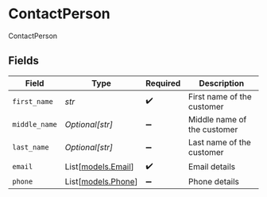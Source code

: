 # ContactPerson

ContactPerson


## Fields

| Field                                    | Type                                     | Required                                 | Description                              |
| ---------------------------------------- | ---------------------------------------- | ---------------------------------------- | ---------------------------------------- |
| `first_name`                             | *str*                                    | :heavy_check_mark:                       | First name of the customer               |
| `middle_name`                            | *Optional[str]*                          | :heavy_minus_sign:                       | Middle name of the customer              |
| `last_name`                              | *Optional[str]*                          | :heavy_minus_sign:                       | Last name of the customer                |
| `email`                                  | List[[models.Email](../models/email.md)] | :heavy_check_mark:                       | Email details                            |
| `phone`                                  | List[[models.Phone](../models/phone.md)] | :heavy_minus_sign:                       | Phone details                            |